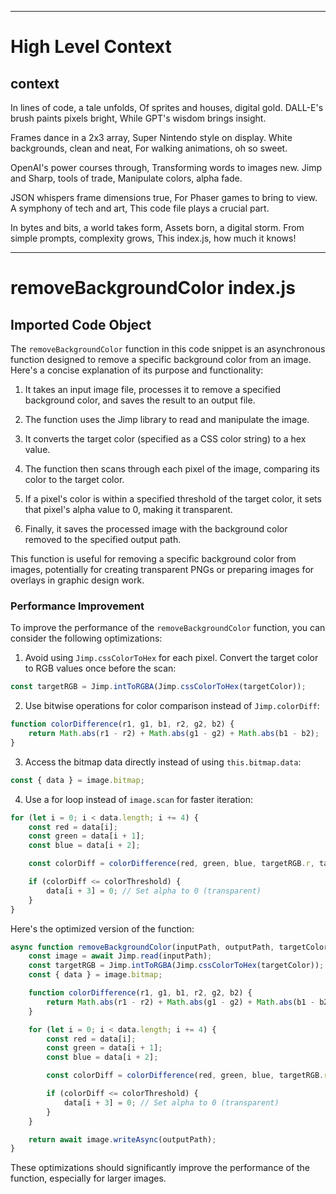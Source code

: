 

  ---
# High Level Context
## context
In lines of code, a tale unfolds,
Of sprites and houses, digital gold.
DALL-E's brush paints pixels bright,
While GPT's wisdom brings insight.

Frames dance in a 2x3 array,
Super Nintendo style on display.
White backgrounds, clean and neat,
For walking animations, oh so sweet.

OpenAI's power courses through,
Transforming words to images new.
Jimp and Sharp, tools of trade,
Manipulate colors, alpha fade.

JSON whispers frame dimensions true,
For Phaser games to bring to view.
A symphony of tech and art,
This code file plays a crucial part.

In bytes and bits, a world takes form,
Assets born, a digital storm.
From simple prompts, complexity grows,
This index.js, how much it knows!


---
# removeBackgroundColor index.js
## Imported Code Object
The `removeBackgroundColor` function in this code snippet is an asynchronous function designed to remove a specific background color from an image. Here's a concise explanation of its purpose and functionality:

1. It takes an input image file, processes it to remove a specified background color, and saves the result to an output file.

2. The function uses the Jimp library to read and manipulate the image.

3. It converts the target color (specified as a CSS color string) to a hex value.

4. The function then scans through each pixel of the image, comparing its color to the target color.

5. If a pixel's color is within a specified threshold of the target color, it sets that pixel's alpha value to 0, making it transparent.

6. Finally, it saves the processed image with the background color removed to the specified output path.

This function is useful for removing a specific background color from images, potentially for creating transparent PNGs or preparing images for overlays in graphic design work.

### Performance Improvement

To improve the performance of the `removeBackgroundColor` function, you can consider the following optimizations:

1. Avoid using `Jimp.cssColorToHex` for each pixel. Convert the target color to RGB values once before the scan:

```javascript
const targetRGB = Jimp.intToRGBA(Jimp.cssColorToHex(targetColor));
```

2. Use bitwise operations for color comparison instead of `Jimp.colorDiff`:

```javascript
function colorDifference(r1, g1, b1, r2, g2, b2) {
    return Math.abs(r1 - r2) + Math.abs(g1 - g2) + Math.abs(b1 - b2);
}
```

3. Access the bitmap data directly instead of using `this.bitmap.data`:

```javascript
const { data } = image.bitmap;
```

4. Use a for loop instead of `image.scan` for faster iteration:

```javascript
for (let i = 0; i < data.length; i += 4) {
    const red = data[i];
    const green = data[i + 1];
    const blue = data[i + 2];

    const colorDiff = colorDifference(red, green, blue, targetRGB.r, targetRGB.g, targetRGB.b);

    if (colorDiff <= colorThreshold) {
        data[i + 3] = 0; // Set alpha to 0 (transparent)
    }
}
```

Here's the optimized version of the function:

```javascript
async function removeBackgroundColor(inputPath, outputPath, targetColor, colorThreshold = 0, options = {}) {
    const image = await Jimp.read(inputPath);
    const targetRGB = Jimp.intToRGBA(Jimp.cssColorToHex(targetColor));
    const { data } = image.bitmap;

    function colorDifference(r1, g1, b1, r2, g2, b2) {
        return Math.abs(r1 - r2) + Math.abs(g1 - g2) + Math.abs(b1 - b2);
    }

    for (let i = 0; i < data.length; i += 4) {
        const red = data[i];
        const green = data[i + 1];
        const blue = data[i + 2];

        const colorDiff = colorDifference(red, green, blue, targetRGB.r, targetRGB.g, targetRGB.b);

        if (colorDiff <= colorThreshold) {
            data[i + 3] = 0; // Set alpha to 0 (transparent)
        }
    }

    return await image.writeAsync(outputPath);
}
```

These optimizations should significantly improve the performance of the function, especially for larger images.

  